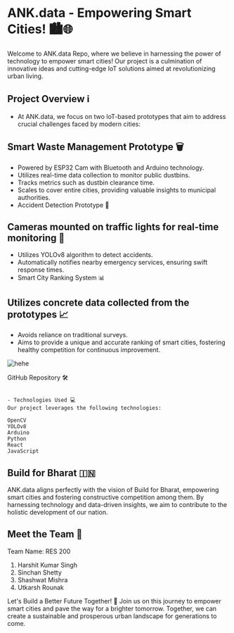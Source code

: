 # ANK.data - Empowering Smart Cities! 🏙️🌐

Welcome to ANK.data Repo, where we believe in harnessing the power of technology to empower smart cities! Our project is a culmination of innovative ideas and cutting-edge IoT solutions aimed at revolutionizing urban living.

## Project Overview ℹ️

- At ANK.data, we focus on two IoT-based prototypes that aim to address crucial challenges faced by modern cities:

## Smart Waste Management Prototype 🗑️

- Powered by ESP32 Cam with Bluetooth and Arduino technology.
- Utilizes real-time data collection to monitor public dustbins.
- Tracks metrics such as dustbin clearance time.
- Scales to cover entire cities, providing valuable insights to municipal authorities.
- Accident Detection Prototype 🚨

## Cameras mounted on traffic lights for real-time monitoring 🎥

- Utilizes YOLOv8 algorithm to detect accidents.
- Automatically notifies nearby emergency services, ensuring swift response times.
- Smart City Ranking System 📊

## Utilizes concrete data collected from the prototypes 📈
- Avoids reliance on traditional surveys.
- Aims to provide a unique and accurate ranking of smart cities, fostering healthy competition for continuous improvement.
  
![hehe](https://github.com/RES-200/ANK.data/assets/110082422/09d43e66-53f1-43ec-b083-76dc7cd450c2)

GitHub Repository 🛠️
```Explore our codebase on GitHub: ANK.data Repository

- Technologies Used 💻
Our project leverages the following technologies:

OpenCV
YOLOv8
Arduino
Python
React
JavaScript
```
## Build for Bharat 🇮🇳

ANK.data aligns perfectly with the vision of Build for Bharat, empowering smart cities and fostering constructive competition among them. By harnessing technology and data-driven insights, we aim to contribute to the holistic development of our nation.

## Meet the Team 🤝
Team Name: RES 200

1. Harshit Kumar Singh
2. Sinchan Shetty
3. Shashwat Mishra
4. Utkarsh Rounak
   
Let's Build a Better Future Together! 🚀
Join us on this journey to empower smart cities and pave the way for a brighter tomorrow. Together, we can create a sustainable and prosperous urban landscape for generations to come.
